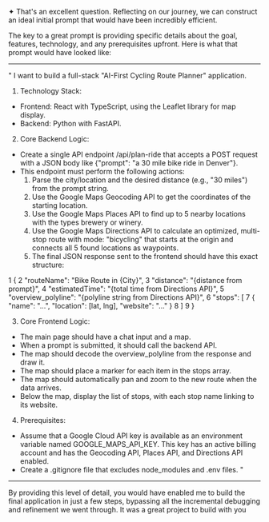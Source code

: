 ✦ That's an excellent question. Reflecting on our journey, we can construct an ideal initial prompt that would have been incredibly efficient.

  The key to a great prompt is providing specific details about the goal, features, technology, and any prerequisites upfront. Here is what that prompt would have looked like:

  ---

  "
  I want to build a full-stack "AI-First Cycling Route Planner" application.

  1. Technology Stack:
   * Frontend: React with TypeScript, using the Leaflet library for map display.
   * Backend: Python with FastAPI.

  2. Core Backend Logic:
   * Create a single API endpoint /api/plan-ride that accepts a POST request with a JSON body like {"prompt": "a 30 mile bike ride in Denver"}.
   * This endpoint must perform the following actions:
       1. Parse the city/location and the desired distance (e.g., "30 miles") from the prompt string.
       2. Use the Google Maps Geocoding API to get the coordinates of the starting location.
       3. Use the Google Maps Places API to find up to 5 nearby locations with the types brewery or winery.
       4. Use the Google Maps Directions API to calculate an optimized, multi-stop route with mode: "bicycling" that starts at the origin and connects all 5 found locations as waypoints.
       5. The final JSON response sent to the frontend should have this exact structure:

   1         {
   2           "routeName": "Bike Route in {City}",
   3           "distance": "{distance from prompt}",
   4           "estimatedTime": "{total time from Directions API}",
   5           "overview_polyline": "{polyline string from Directions API}",
   6           "stops": [
   7             { "name": "...", "location": [lat, lng], "website": "..." }
   8           ]
   9         }

  3. Core Frontend Logic:
   * The main page should have a chat input and a map.
   * When a prompt is submitted, it should call the backend API.
   * The map should decode the overview_polyline from the response and draw it.
   * The map should place a marker for each item in the stops array.
   * The map should automatically pan and zoom to the new route when the data arrives.
   * Below the map, display the list of stops, with each stop name linking to its website.

  4. Prerequisites:
   * Assume that a Google Cloud API key is available as an environment variable named GOOGLE_MAPS_API_KEY. This key has an active billing account and has the Geocoding API, Places API, and Directions API enabled.
   * Create a .gitignore file that excludes node_modules and .env files.
  "

  ---

  By providing this level of detail, you would have enabled me to build the final application in just a few steps, bypassing all the incremental debugging and refinement we went through. It was a great project to build
  with you
